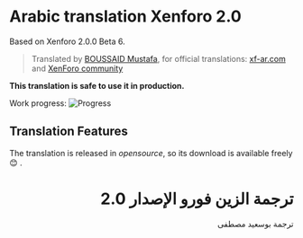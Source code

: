 # Arabic translation Xenforo 2.0
Based on Xenforo 2.0.0 Beta 6.
>Translated by [BOUSSAID Mustafa](https://github.com/boussaid), for official translations: [xf-ar.com](https://www.xf-ar.com/) and [XenForo community](https://xenforo.com/community/)

**This translation is safe to use it in production.**

Work progress: ![Progress](http://progressed.io/bar/97)

## Translation Features
The translation is released in *opensource*, so its download is available freely :blush: .

# <div dir="rtl">ترجمة الزين فورو الإصدار 2.0</div>

<div dir="rtl">ترجمة بوسعيد مصطفى</div>